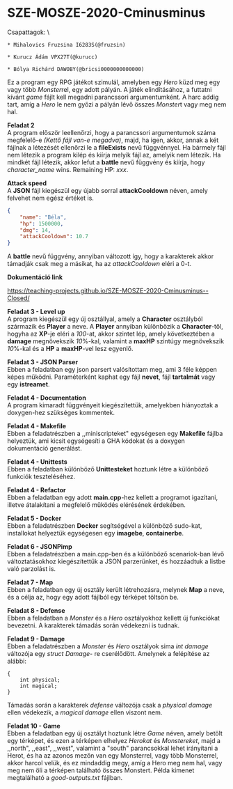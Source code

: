 # SZE-MOSZE-2020-Cminusminus

Csapattagok: \

	* Mihalovics Fruzsina I6283S(@fruzsin)

	* Kurucz Ádám VPX27T(@kurucc)

	* Bólya Richárd DAWOBY(@bricsi0000000000000)

Ez a program egy RPG játékot szimulál, amelyben egy *Hero* küzd meg egy vagy több *Monster*rel, egy adott pályán. A játék elindításához, a futtatni kívánt *game* fájlt kell megadni parancssori argumentumként. A harc addig tart, amíg a *Hero* le nem győzi a pályán lévő összes *Monster*t vagy meg nem hal. 



**Feladat 2** \
A program először leellenőrzi, hogy a parancssori argumentumok száma megfelelő-e *(Kettő fájl van-e megadva)*, majd, ha igen, akkor, annak a két fájlnak a létezését ellenőrzi le a **fileExists** nevű függvénnyel. Ha bármely fájl nem létezik a program kilép és kiírja melyik fájl az, amelyik nem létezik. Ha mindkét fájl létezik, akkor lefut a **battle** nevű függvény és kiírja, hogy *character_name* wins. Remaining HP: *xxx*.

**Attack speed** \
A **JSON** fájl kiegészül egy újabb sorral **attackCooldown** néven, amely felvehet nem egész értéket is.
```json
{
    "name": "Béla",
    "hp": 1500000,
    "dmg": 14,
    "attackCooldown": 10.7
}
```
A **battle** nevű függvény, annyiban változott így, hogy a karakterek akkor támadják csak meg a másikat, ha az *attackCooldown* eléri a 0-t.


**Dokumentáció link** 

https://teaching-projects.github.io/SZE-MOSZE-2020-Cminusminus--Closed/

**Feladat 3 - Level up** \
A program kiegészül egy új osztállyal, amely a **Character** osztályból származik és **Player** a neve. A **Player** annyiban különbözik a **Character**-től, hogyha az **XP**-je eléri a *100*-at, akkor szintet lép, amely következtében a **damage** megnövekszik *10*%-kal, valamint a **maxHP** szintúgy megnövekszik *10*%-kal és a **HP** a **maxHP**-vel lesz egyenlő.

**Feladat 3 - JSON Parser** \
Ebben a feladatban egy json parsert valósítottam meg, ami 3 féle képpen képes működni. Paraméterként kaphat egy fájl **nevet**, fájl **tartalmát** vagy egy **istreamet**.

**Feladat 4 - Documentation** \
A program kimaradt függvényeit kiegészítettük, amelyekben hiányoztak a doxygen-hez szükséges kommentek.

**Feladat 4 - Makefile** \
Ebben a feladatrészben a ,,miniscripteket" egységesen egy **Makefile** fájlba helyeztük, ami kicsit egységesíti a GHA kódokat és a doxygen dokumentáció generálást.

**Feladat 4 - Unittests** \
Ebben a feladatban különböző **Unittesteket** hoztunk létre a különböző funkciók teszteléséhez.

**Feladat 4 - Refactor** \
Ebben a feladatban egy adott **main.cpp**-hez kellett a programot igazítani, illetve átalakítani a megfelelő működés elérésének érdekében.

**Feladat 5 - Docker** \
Ebben a feladatrészben **Docker** segítségével a különböző sudo-kat, installokat helyeztük egységesen egy **imagebe**, **containerbe**.

**Feladat 6 - JSONPimp** \
Ebben a feladatrészben a main.cpp-ben és a különböző scenariok-ban lévő változtatásokhoz kiegészítettük a JSON parzerünket, és hozzáadtuk a listbe való parzolást is.

**Feladat 7 - Map** \
Ebben a feladatban egy új osztály került létrehozásra, melynek **Map** a neve, és a célja az, hogy egy adott fájlból egy térképet töltsön be.

**Feladat 8 - Defense** \
Ebben a feladatban a *Monster* és a *Hero* osztályokhoz kellett új funkciókat bevezetni. A karakterek támadás során védekezni is tudnak.

**Feladat 9 - Damage** \
Ebben a feladatrészben a *Monster* és *Hero* osztályok sima *int damage* változója egy *struct Damage*- re cserélődött. Amelynek a felépítése az alábbi:
```struct Damage
{
    int physical;
	int magical;
}
```
Támadás során a karakterek *defense* változója csak a *physical damage* ellen védekezik, a *magical damage* ellen viszont nem.

**Feladat 10 - Game** \
Ebben a feladatban egy új osztályt hoztunk létre *Game* néven, amely betölt egy térképet, és ezen a térképen elhelyez *Herokat* és *Monstereket*, majd a ,,north", ,,east", ,,west", valamint a "south" parancsokkal lehet irányítani a Herot, és ha az azonos mezőn van egy Monsterrel, vagy több Monsterrel, akkor harcol velük, és ez mindaddig megy, amíg a Hero meg nem hal, vagy meg nem öli a térképen található összes Monstert. Példa kimenet megtalálható a *good-outputs.txt* fájlban.